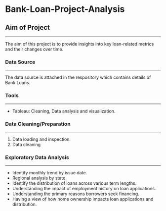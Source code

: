 # Bank-Loan-Project-Analysis

## Aim of Project
---
The aim of this project is to provide insights into key loan-related metrics and their changes over time.

### Data Source
---
The data source is attached in the respository which contains details of Bank Loans.

### Tools
---
- Tableau: Cleaning, Data analysis and visualization.

### Data Cleaning/Preparation
---
1. Data loading and inspection.
2. Data cleaning 

### Exploratory Data Analysis
---
- Identify monthly trend by issue date.
- Regional analysis by state.
- Identify the distribution of loans across various term lengths.
- Understanding the impact of employment history on loan applications.
- Understanding the primary reasons borrowers seek financing.
- Having a view of how home ownership impacts loan applications and distribution.


